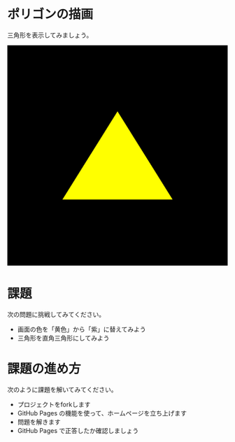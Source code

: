 # ポリゴンの描画
三角形を表示してみましょう。

![結果画像](result.png)

# 課題
次の問題に挑戦してみてください。

- 画面の色を「黄色」から「紫」に替えてみよう
- 三角形を直角三角形にしてみよう

# 課題の進め方
次のように課題を解いてみてください。

- プロジェクトをforkします
- GitHub Pages の機能を使って、ホームページを立ち上げます
- 問題を解きます
- GitHub Pages で正答したか確認しましょう
